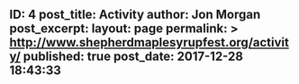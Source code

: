 ---
---
ID: 4
post_title: Activity
author: Jon Morgan
post_excerpt:
layout: page
permalink: >
  http://www.shepherdmaplesyrupfest.org/activity/
published: true
post_date: 2017-12-28 18:43:33
---